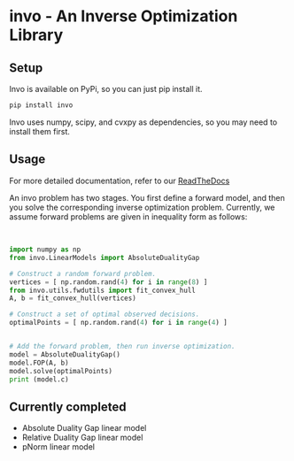 # invo - An Inverse Optimization Library

## Setup

Invo is available on PyPi, so you can just pip install it.

```python
pip install invo
```

Invo uses numpy, scipy, and cvxpy as dependencies, so you may need to install them first.


## Usage

For more detailed documentation, refer to our [ReadTheDocs](http://pyinvo.readthedocs.io/en/latest/)


An invo problem has two stages. You first define a forward model, and then you solve the corresponding inverse optimization problem. Currently, we assume forward problems are given in inequality form as follows:
<p align="center"><img src="https://rawgit.com/rafidrm/invo/master/svgs/98a1e418f729823bb9c36e247ad53bcc.svg?invert_in_darkmode" align=middle width=96.70749pt height=16.376943pt/></p> 


```python
import numpy as np
from invo.LinearModels import AbsoluteDualityGap

# Construct a random forward problem.
vertices = [ np.random.rand(4) for i in range(8) ]
from invo.utils.fwdutils import fit_convex_hull
A, b = fit_convex_hull(vertices)

# Construct a set of optimal observed decisions.
optimalPoints = [ np.random.rand(4) for i in range(4) ]


# Add the forward problem, then run inverse optimization.
model = AbsoluteDualityGap()
model.FOP(A, b)
model.solve(optimalPoints)
print (model.c)
```


## Currently completed

* Absolute Duality Gap linear model
* Relative Duality Gap linear model
* pNorm linear model




